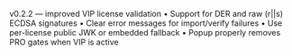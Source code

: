 v0.2.2 — improved VIP license validation
• Support for DER and raw (r||s) ECDSA signatures
• Clear error messages for import/verify failures
• Use per-license public JWK or embedded fallback
• Popup properly removes PRO gates when VIP is active













